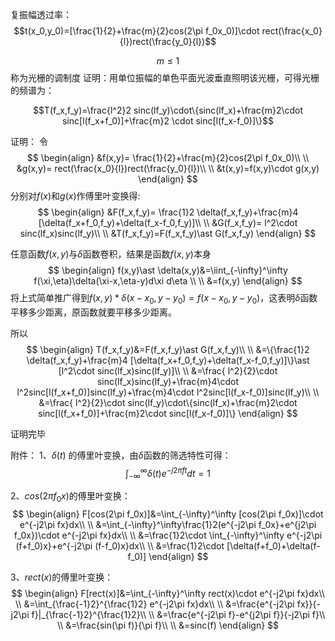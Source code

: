 复振幅透过率：$$t(x_0,y_0)=[\frac{1}{2}+\frac{m}{2}cos(2\pi f_0x_0)]\cdot rect(\frac{x_0}{l})rect(\frac{y_0}{l})$$

$$m\leq1$$称为光栅的调制度
证明：用单位振幅的单色平面光波垂直照明该光栅，可得光栅的频谱为：

$$T(f_x,f_y)=\frac{l^2}2 sinc(lf_y)\cdot\{sinc(lf_x)+\frac{m}2\cdot sinc[l(f_x+f_0)]+\frac{m}2 \cdot sinc[l(f_x-f_0)]\}$$

证明：
令
$$
\begin{align}
&f(x,y)= \frac{1}{2}+\frac{m}{2}cos(2\pi f_0x_0)\\
\\
&g(x,y)= rect(\frac{x_0}{l})rect(\frac{y_0}{l})\\
\\
&t(x,y)=f(x,y)\cdot g(x,y)
\end{align}
$$
分别对$f(x)​$和$g(x)​$作傅里叶变换得:
$$
\begin{align}
&F(f_x,f_y)= \frac{1}2 \delta(f_x,f_y)+\frac{m}4 [\delta(f_x+f_0,f_y)+\delta(f_x-f_0,f_y)]\\
\\
&G(f_x,f_y)= l^2\cdot sinc(lf_x)sinc(lf_y)\\
\\
&T(f_x,f_y)=F(f_x,f_y)\ast G(f_x,f_y)
\end{align}
$$

任意函数$f(x,y)$与$\delta$函数卷积，结果是函数$f(x,y)$本身
$$
\begin{align}
f(x,y)\ast \delta(x,y)&=\iint_{-\infty}^\infty f(\xi,\eta)\delta(\xi-x,\eta-y)d\xi d\eta \\
\\
&=f(x,y)
\end{align}
$$
将上式简单推广得到$f(x,y)\ast \delta(x-x_0,y-y_0)=f(x-x_0,y-y_0)​$，这表明$\delta​$函数平移多少距离，原函数就要平移多少距离。

所以
$$
\begin{align}
T(f_x,f_y)&=F(f_x,f_y)\ast G(f_x,f_y)\\
\\
&=\{\frac{1}2 \delta(f_x,f_y)+\frac{m}4 [\delta(f_x+f_0,f_y)+\delta(f_x-f_0,f_y)]\}\ast [l^2\cdot sinc(lf_x)sinc(lf_y)]\\
\\
&=\frac{ l^2}{2}\cdot sinc(lf_x)sinc(lf_y)+\frac{m}4\cdot l^2sinc[l(f_x+f_0)]sinc(lf_y)+\frac{m}4\cdot l^2sinc[l(f_x-f_0)]sinc(lf_y)\\
\\
&=\frac{ l^2}{2}\cdot sinc(lf_y)\cdot\{sinc(lf_x)+\frac{m}2\cdot sinc[l(f_x+f_0)]+\frac{m}2\cdot sinc[l(f_x-f_0)]\}
\end{align}
$$

证明完毕

附件：
1、$\delta(t)$ 的傅里叶变换，由$\delta$函数的筛选特性可得：
$$\int_{-\infty}^\infty \delta(t) e^{-j2\pi ft}dt=1$$

2、$cos(2\pi f_0x)$的傅里叶变换：
$$
\begin{align}
F[cos(2\pi f_0x)]&=\int_{-\infty}^\infty [cos(2\pi f_0x)]\cdot e^{-j2\pi fx}dx\\
\\
&=\int_{-\infty}^\infty\frac{1}2(e^{-j2\pi f_0x}+e^{j2\pi f_0x})\cdot e^{-j2\pi fx}dx\\
\\
&=\frac{1}2\cdot \int_{-\infty}^\infty e^{-j2\pi (f+f_0)x}+e^{-j2\pi (f-f_0)x}dx\\
\\
&=\frac{1}2\cdot [\delta(f+f_0)+\delta(f-f_0)]
\end{align}
$$

3、$rect(x)$的傅里叶变换：
$$
\begin{align}
F[rect(x)]&=\int_{-\infty}^\infty rect(x)\cdot e^{-j2\pi fx}dx\\
\\
&=\int_{\frac{-1}2}^{\frac{1}2} e^{-j2\pi fx}dx\\
\\
&=\frac{e^{-j2\pi fx}}{-j2\pi f}|_{\frac{-1}2}^{\frac{1}2}\\
\\
&=\frac{e^{-j2\pi f}-e^{j2\pi f}}{-j2\pi f}\\
\\
&=\frac{sin(\pi f)}{\pi f}\\
\\
&=sinc(f)
\end{align}
$$
